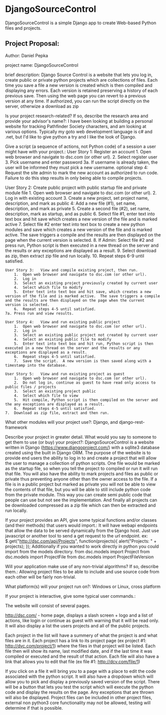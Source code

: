 # DjangoSourceControl
DjangoSourceControl is a simple Django app to create Web-based Python files and projects.

Project Proposal:
------------------------------
Author: Daniel Pepka

project name: DjangoSourceControl
		
brief description:
    Django Source Control is a website that lets you log in, create public or private python projects which are collections of files.  Each time you save a file a new version is created which is then compiled and displaying any errors. Each version is retained preserving a history of each previous save. Then using the web page you can revert to a previous version at any time. If authorized, you can run the script directly on the server, otherwize a download as zip 

Is your project research-related? If so, describe the research area
and provide your advisor's name?:
    I have been looking at building a personal website for tracking Pathfinder Society characters, and am looking at various options. Typically my goto web development language is c# and .net, but I'd like to give python a try and I like the look of Django.
	
Give a script (a sequence of actions, not Python code) of a session a user might have with your project.:
User Story 1:   Register an account
        1.  Open web browser and navigate to dsc.com (or other url).
        2.  Select register user
        3.  Pick username and enter password
        3a. If username is already taken, the user will be informed they must pick a new username.
	optional step 4: Request the site admin to mark the new account as authorized to run code.  Failure to do this step results in only being able to compile projects.

User Story 2:  Create public project with public startup file and private module file
        1.  Open web browser and navigate to dsc.com (or other url).
        2.  Log in with existing account
        3.  Create a new project, set project name, description, and mark as public
	4:  Add a new file (#1), set name, description, and mark as private
	5.  Create a second file (#2), set name, description, mark as startup, and as public
        6.  Select file #1, enter text into text box and hit save which creates a new version of the file and is marked active
	7.  Select file #2 enter text into text box to create a new python modules and save which creates a new version of the file and is marked active.  The save triggers a compile and the results are then displayed on the page when the current version is selected. 
        8. If Admin: Select file #2 and press run, Python script is then executed in a new thread on the server and the results or any exceptions are displayed as a result.
	9. Select download as zip, then extract zip file and run locally.
        10.  Repeat steps 6-9 until satisfied.

    User Story 3:   View and compile existing project, then run.
        1.  Open web browser and navigate to dsc.com (or other url).
        2.  Log in
        3.  Select an existing project previously created by current user
        4.  Select which file to modify
        5.  Enter text into text box and hit save, which creates a new version of the file and is marked active.  The save triggers a compile and the results are then displayed on the page when the current version is selected.
        6.  Repeat steps 4-5 until satisfied.
	7a. Press run and view results. 

    User Story 4:   View and run existing public project
        1.  Open web browser and navigate to dsc.com (or other url).
        2.  Log in
        3.  Select an existing public project not created by current user
        4.  Select an existing public file to modify
        5.  Enter text into text box and hit run, Python script is then executed in a new thread on the server and the results or any exceptions are displayed as a result.
        6.  Repeat steps 4-5 until satisfied.
        7.  Save the script.  A new version is then saved along with a timestamp into the database.

    User Story 5:   View and run existing project as guest
        1.  Open web browser and navigate to dsc.com (or other url).
        2.  Do not log in, continue as guest to have read only access to public files / projects
        3.  Select an existing project public
        4.  Select which file to view
        5.  Hit compile, Python script is then compiled on the server and the any exceptions are displayed as a result.
        6.  Repeat steps 4-5 until satisfied.
	7.  Download as zip file, extract and then run. 

What other modules will your project use?:
    Django, and django-rest-framework

Describe your project in greater detail. What would you say to someone
to get them to use (or buy) your project?:
    DjangoSourceControl is a website written in Django (https://www.djangoproject.com/) with a sqllite3 database created using the built in Django ORM. The purpose of the website is to provide end users the ability to log in to and create a project that will allow the user to manage a collection of python scripts. One file would be marked as the startup file, so when you tell the project to compiled or run it will run that file.  You will also have the ability to mark projects and files as public or private thus preventing anyone other than the owner access to the file.  If a file is in a public project but marked as private you will not be able to view the contents of that file, but you will be able to still include python code from the private module.  This way you can create semi public code that people can use but not see the implementation.  And finally all projects can be downloaded compressed as a zip file which can then be extracted and run locally. 

If your project provides an API, give some typical functions and/or
classes (and their methods) that users would import.:
    It will have webapi endpoints that allow the data to be served dynamically from the Django host. Just use javascript or another tool to send a get request to the
    url
        endpoint.
        ex:
          $.get("http://dsc.com/api/Projects", function(projects){
                alert("Projects: " + projects);
            });
        Additionally if you wanted to work directly in python you could import
        from the models directory.
        from dsc.models import Project
        from dsc.models import ProjectFile
        from dsc.models import ProjectFileVersion

Will your application make use of any non-trivial algorithms? If so,
describe them.:
    Allowing project files to be able to include and use source code from each other will be fairly non-trivial. 

What platform(s) will your project run on?:
    Windows or Linux, cross platform

If your project is interactive, give some typical user commands.:

The website will consist of several pages.

http://dsc.com/ - home page, displays a slash screen + logo and a list of actions, like login or continue as guest with warning that it will be read only. It will also display a list the users projects and all of the public projects.
      
Each project in the list will have a summery of what the project is and what files are in it.  Each project has a link to its project page (ex project #1: http://dvc.com/project/1) where the files in that project will be listed.  Each file then will show its name, last modified date, and if the last time it was compiled or executed and the result of that action. Each file will also have a link that allows you to edit that file (ex file #1: http://dcv.com/file/1)

If you click on a file it will bring you to a page with a place to edit the code associated with the python script.  It will also have a dropdown which will allow you to pick and display a previously saved version of the script.  There will be a button that lets you test the script which will execute the python code and display the results on the page.  Any exceptions that are thrown will also be displayed. Project files can be included in other project files, external non python3 core functionality may not be allowed, testing will determine if that is possible.
